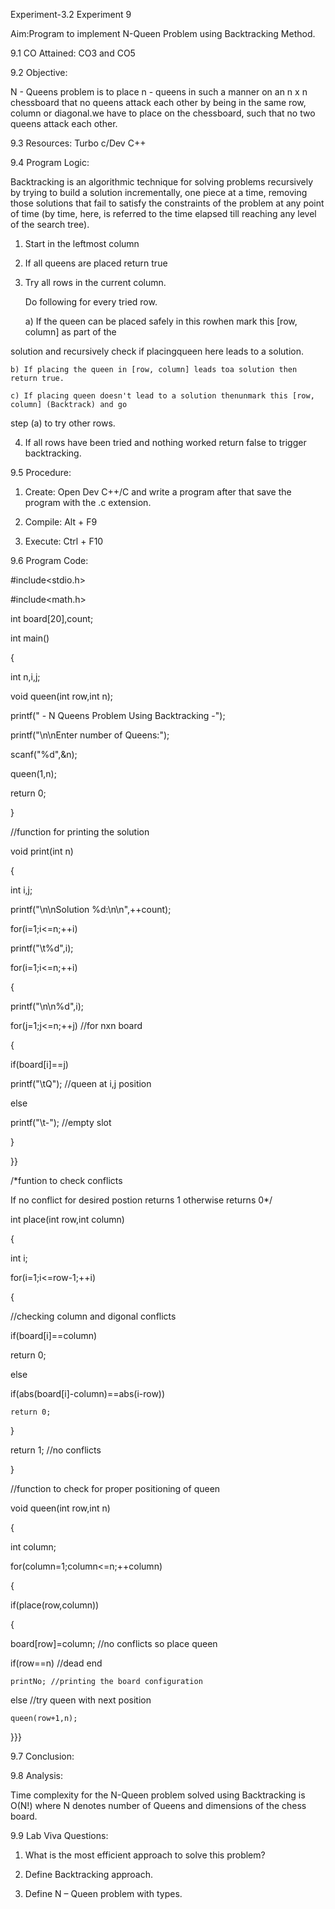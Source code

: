 Experiment-3.2
Experiment 9

Aim:Program to implement N-Queen Problem using Backtracking Method.

 

9.1            CO Attained: CO3 and CO5

 

9.2            Objective:

N - Queens problem is to place n - queens in such a manner on an n x n chessboard that no queens attack each other by being in the same row, column or diagonal.we have to place on the chessboard, such that no two queens attack each other.

 

9.3            Resources: Turbo c/Dev C++

 

9.4            Program Logic:

 

Backtracking is an algorithmic technique for solving problems recursively by trying to build a solution incrementally, one piece at a time, removing those solutions that fail to satisfy the constraints of the problem at any point of time (by time, here, is referred to the time elapsed till reaching any level of the search tree).

1) Start in the leftmost column

2) If all queens are placed return true

3) Try all rows in the current column.

   Do following for every tried row.

    a) If the queen can be placed safely in this rowhen mark this [row, column] as part of the

solution and recursively check if placingqueen here leads to a solution.

    b) If placing the queen in [row, column] leads toa solution then return true.

    c) If placing queen doesn't lead to a solution thenunmark this [row, column] (Backtrack) and go  

step (a) to try other rows.

4) If all rows have been tried and nothing worked return false to trigger backtracking.

9.5            Procedure:

1. Create: Open Dev C++/C and write a program after that save the program with the .c extension.

2. Compile: Alt + F9

3. Execute: Ctrl + F10

9.6            Program Code:

 

#include<stdio.h>

#include<math.h>

int board[20],count;

int main()

{

int n,i,j;

void queen(int row,int n);

printf(" - N Queens Problem Using Backtracking -");

printf("\n\nEnter number of Queens:");

scanf("%d",&n);

queen(1,n);

return 0;

}

//function for printing the solution

void print(int n)

{

int i,j;

printf("\n\nSolution %d:\n\n",++count);

for(i=1;i<=n;++i)

printf("\t%d",i);

for(i=1;i<=n;++i)

{

  printf("\n\n%d",i);

for(j=1;j<=n;++j) //for nxn board

  {

   if(board[i]==j)

printf("\tQ"); //queen at i,j position

   else

printf("\t-"); //empty slot

  }

}}

/*funtion to check conflicts

If no conflict for desired postion returns 1 otherwise returns 0*/

int place(int row,int column)

{

int i;

for(i=1;i<=row-1;++i)

{

//checking column and digonal conflicts

  if(board[i]==column)

   return 0;

  else

   if(abs(board[i]-column)==abs(i-row))

    return 0;

}

return 1; //no conflicts

}

//function to check for proper positioning of queen

void queen(int row,int n)

{

int column;

for(column=1;column<=n;++column)

{

  if(place(row,column))

  {

   board[row]=column; //no conflicts so place queen

   if(row==n) //dead end

    printNo; //printing the board configuration

   else //try queen with next position

    queen(row+1,n);

  }}}

9.7            Conclusion:

 


 

9.8            Analysis:

Time complexity for the N-Queen problem solved using Backtracking is O(N!) where N denotes number of Queens and dimensions of the chess board.

9.9            Lab Viva Questions:

 

1. What is the most efficient approach to solve this problem?

2. Define Backtracking approach.

3. Define N – Queen problem with types.
